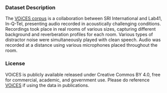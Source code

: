 ### Dataset Description

The [VOiCES corpus](https://iqtlabs.github.io/voices/) is a collaboration between SRI International and Lab41, In-Q-Tel, presenting audio recorded in acoustically challenging conditions. Recordings took place in real rooms of various sizes, capturing different background and reverberation profiles for each room. Various types of distractor noise were simultaneously played with clean speech. Audio was recorded at a distance using various microphones placed throughout the room.

### License

VOiCES is publicly available released under Creative Commos BY 4.0, free for commercial, academic, and government use. Please do reference [VOiCES](https://arxiv.org/abs/1804.05053) if using the data in publications.
